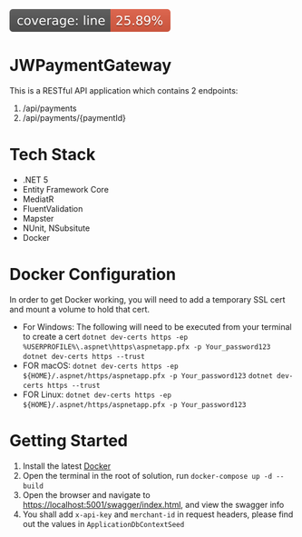 [![Line Coverage Status](./coverage-badge-line.svg)](https://github.com/jerrywu1623/JWPaymentGateway/coverage-badge-line.svg)
# JWPaymentGateway
This is a RESTful API application which contains 2 endpoints:
1. /api/payments
2. /api/payments/{paymentId}

# Tech Stack
- .NET 5
- Entity Framework Core
- MediatR
- FluentValidation
- Mapster
- NUnit, NSubsitute
- Docker

# Docker Configuration
In order to get Docker working, you will need to add a temporary SSL cert and mount a volume to hold that cert.
- For Windows: The following will need to be executed from your terminal to create a cert `dotnet dev-certs https -ep %USERPROFILE%\.aspnet\https\aspnetapp.pfx -p Your_password123` `dotnet dev-certs https --trust`
- FOR macOS: `dotnet dev-certs https -ep ${HOME}/.aspnet/https/aspnetapp.pfx -p Your_password123` `dotnet dev-certs https --trust`
- FOR Linux: `dotnet dev-certs https -ep ${HOME}/.aspnet/https/aspnetapp.pfx -p Your_password123`

# Getting Started

1. Install the latest [Docker](https://docs.docker.com/get-docker/)
2. Open the terminal in the root of solution, run `docker-compose up -d --build`
3. Open the browser and navigate to [https://localhost:5001/swagger/index.html](https://localhost:5001/swagger/index.html), and view the swagger info
4. You shall add `x-api-key` and `merchant-id` in request headers, please find out the values in `ApplicationDbContextSeed`

